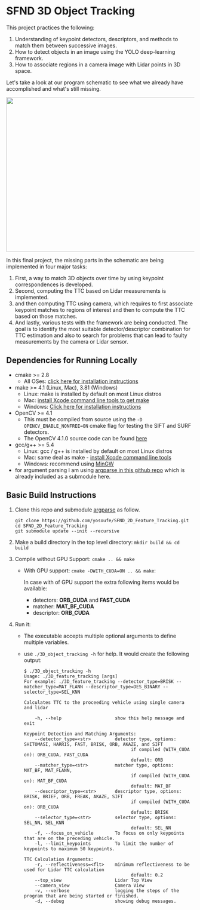 # SFND 3D Object Tracking

This project practices the following:

1. Understanding of keypoint detectors, descriptors, and methods to match them between successive images.
2. How to detect objects in an image using the YOLO deep-learning framework.
3. How to associate regions in a camera image with Lidar points in 3D space.

Let's take a look at our program schematic to see what we already have accomplished and what's still missing.

<img src="images/course_code_structure.png" width="779" height="414" />

In this final project, the missing parts in the schematic are being implemented in four major tasks: 
1. First, a way to match 3D objects over time by using keypoint correspondences is developed. 
2. Second, computing the TTC based on Lidar measurements is implemented. 
3. and then computing TTC using camera, which requires to first associate keypoint matches to regions of interest and then to compute the TTC based on those matches. 
4. And lastly, various tests with the framework are being conducted. The goal is to identify the most suitable detector/descriptor combination for TTC estimation and also to search for problems that can lead to faulty measurements by the camera or Lidar sensor. 

## Dependencies for Running Locally
* cmake >= 2.8
  * All OSes: [click here for installation instructions](https://cmake.org/install/)
* make >= 4.1 (Linux, Mac), 3.81 (Windows)
  * Linux: make is installed by default on most Linux distros
  * Mac: [install Xcode command line tools to get make](https://developer.apple.com/xcode/features/)
  * Windows: [Click here for installation instructions](http://gnuwin32.sourceforge.net/packages/make.htm)
* OpenCV >= 4.1
  * This must be compiled from source using the `-D OPENCV_ENABLE_NONFREE=ON` cmake flag for testing the SIFT and SURF detectors.
  * The OpenCV 4.1.0 source code can be found [here](https://github.com/opencv/opencv/tree/4.1.0)
* gcc/g++ >= 5.4
  * Linux: gcc / g++ is installed by default on most Linux distros
  * Mac: same deal as make - [install Xcode command line tools](https://developer.apple.com/xcode/features/)
  * Windows: recommend using [MinGW](http://www.mingw.org/)
* for argument parsing I am using [argparse in this github repo](https://github.com/cofyc/argparse)
   which is already included as a submodule here.

## Basic Build Instructions

1. Clone this repo and submodule [argparse](https://github.com/cofyc/argparse) as follow.

   ```
   git clone https://github.com/yosoufe/SFND_2D_Feature_Tracking.git
   cd SFND_2D_Feature_Tracking
   git submodule update --init --recursive
   ```

2. Make a build directory in the top level directory: `mkdir build && cd build`
3. Compile without GPU Support: `cmake .. && make`

      * With GPU support: `cmake -DWITH_CUDA=ON .. && make`:
         
         In case with of GPU support the extra following items would be available: 
            
          * detectors: **ORB_CUDA** and **FAST_CUDA**
          * matcher: **MAT_BF_CUDA**
          * descriptor: **ORB_CUDA**

4. Run it:

   * The executable accepts multiple optional arguments to define multiple variables.
   * use `./3D_object_tracking -h` for help. It would create the following output:

        ```
        $ ./3D_object_tracking -h
        Usage: ./3D_feature_tracking [args]
        For example: ./3D_feature_tracking --detector_type=BRISK --matcher_type=MAT_FLANN --descriptor_type=DES_BINARY --selector_type=SEL_KNN

        Calculates TTC to the proceeding vehicle using single camera and lidar

            -h, --help                    show this help message and exit

        Keypoint Detection and Matching Arguments: 
            --detector_type=<str>         detector type, options: SHITOMASI, HARRIS, FAST, BRISK, ORB, AKAZE, and SIFT
                                                if compiled (WITH_CUDA on): ORB_CUDA, FAST_CUDA
                                                default: ORB
            --matcher_type=<str>          matcher type, options: MAT_BF, MAT_FLANN,
                                                if compiled (WITH_CUDA on): MAT_BF_CUDA
                                                default: MAT_BF
            --descriptor_type=<str>       descriptor type, options: BRISK, BRIEF, ORB, FREAK, AKAZE, SIFT
                                                if compiled (WITH_CUDA on): ORB_CUDA
                                                default: BRISK
            --selector_type=<str>         selector type, options: SEL_NN, SEL_KNN
                                                default: SEL_NN
            -f, --focus_on_vehicle        To focus on only keypoints that are on the preceding vehicle.
            -l, --limit_keypoints         To limit the number of keypoints to maximum 50 keypoints.

        TTC Calculation Arguments: 
            -r, --reflectiveness=<flt>    minimum reflectiveness to be used for Lidar TTC calculation
                                                default: 0.2
            --top_view                    Lidar Top View
            --camera_view                 Camera View
            -v, --verbose                 logging the steps of the program that are being started or finished.
            -d, --debug                   showing debug messages.
        ```